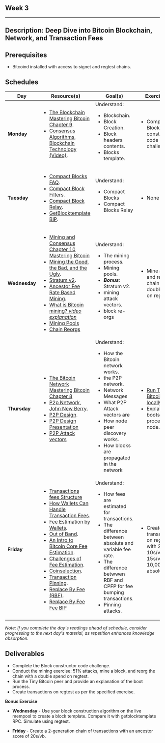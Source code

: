 

## Week 3

---
Description: Deep Dive into Bitcoin Blockchain, Network, and Transaction Fees
---


## Prerequisites

- Bitcoind installed with access to signet and regtest chains.

## Schedules

| **Day**    | **Resource(s)**                                                                                  | **Goal(s)**                                           | **Exercise(s)**                                                   |
|------------|-----------------------------------------------------------------------------------------------|----------------------------------------------------|----------------------------------------------------------------|
| **Monday** | <ul><li>[The Blockchain Mastering Bitcoin Chapter 9](https://github.com/bitcoinbook/bitcoinbook/blob/develop/ch09.asciidoc).</li> <li>[Consensus Algorithms, Blockchain Technology (Video)](https://youtu.be/fw3WkySh_Ho?feature=shared).</li> | Understand: <ul><li> Blockchain.</li><li>Block Creation.</li> <li>Block headers contents.</li> <li> Blocks template.</li> | <ul><li>Complete the Block constructor code challenge</li>  |
| **Tuesday** |  <ul><li>[Compact Blocks FAQ](https://bitcoincore.org/en/2016/06/07/compact-blocks-faq/).</li> <li> [Compact Block Filters](https://bitcoinops.org/en/topics/compact-block-filters/). </li> <li> [Compact Block Relay](https://bitcoinops.org/en/topics/compact-block-relay/). </li> <li> [GetBlocktemplate BIP](https://github.com/bitcoin/bips/blob/master/bip-0022.mediawiki).</li> |  Understand: <ul><li> Compact Blocks</li> <li> Compact Blocks Relay</li>  </ul>            | <ul><li>None</li></ul>                                 
| **Wednesday** | <ul> <li> [Mining and Consensus Chapter 10 Mastering Bitcoin](https://github.com/bitcoinbook/bitcoinbook/blob/develop/ch10.asciidoc)</li> <li> [Mining the Good, the Bad, and the Ugly](https://btctranscripts.com/magicalcryptoconference/2019/the-state-of-bitcoin-mining/). </li> <li> [Stratum v2](https://docsend.com/view/szk48syby33q28zq#).</li> <li> [Ancestor Fee Rate Based Mining](https://btctranscripts.com/magicalcryptoconference/2019/the-state-of-bitcoin-mining/). </li> <li> [What is Bitcoin mining? *video explanation*](https://www.youtube.com/watch?v=MJ0OzrkHvXA) <li> [Mining Pools](https://en.wikipedia.org/wiki/Mining_pool) </li> <li> [Chain Reorgs](https://learnmeabitcoin.com/technical/chain-reorganisation) </li> | Understand:<ul><li> The mining process.</li> <li> Mining pools. </li> <li> ***Bonus***: Stratum v2.</li> <li> mining attack vectors. </li> <li> block re-orgs </li> | <ul><li> Mine a block, and reorg the chain with a double spend on regtest. </li></ul> |
| **Thursday** | <ul><li> [The Bitcoin Network Mastering Bitcoin Chapter 8](https://github.com/bitcoinbook/bitcoinbook/blob/develop/ch08.asciidoc)</li> <li> [P2p Network, John New Berry](https://www.youtube.com/watch?v=eVerdR2hOMw). </li> <li> [P2P Design](https://www.youtube.com/watch?t=351&v=H-wH6mY9pZo&feature=youtu.be).</li> <li>[P2P Design Presentation](https://residency.chaincode.com/presentations/bitcoin/P2P_Design_Bitcoin_Core.pdf) </li> <li> [P2P Attack vectors](https://www.usenix.org/conference/usenixsecurity15/technical-sessions/presentation/heilman)</li></ul> | Understand:<ul><li> How the Bitcoin network works. </li> <li> the P2P network. </li> <li> Network Messages </li> <li> What P2P Attack vectors are </li> <li> How node peer discovery works. <li> How blocks are propagated in the network </li> | <ul> <li> [Run Tiny Bitcoin peer locally](https://github.com/willcl-ark/tinybitcoinpeer)</li> <li> Explain the bootstrapping process of a node. </li> </ul> |
| **Friday** | <ul><li>[Transactions fees Structure](https://learnmeabitcoin.com/technical/transaction-fee)</li> <li> [How Wallets Can Handle Transaction Fees](https://bramcohen.medium.com/how-wallets-can-handle-transaction-fees-ff5d020d14fb). </li>  <li> [Fee Estimation by Wallets](https://btctranscripts.com/scalingbitcoin/montreal-2015/transaction-fee-estimation/). </li> <li> [Out of Band](https://bitcoinops.org/en/topics/out-of-band-fees/). </li> <li> [An Intro to Bitcoin Core Fee Estimation](https://johnnewbery.com/an-intro-to-bitcoin-core-fee-estimation/).</li>  <li> [Challenges of Fee Estimation](https://hackmd.io/_vQeKNLeSPeh0g-uhbA5_A). </li> <li> [Coinselection](https://bitcoinops.org/en/topics/coin-selection/).  </li> <li> [Transaction Pinning](https://bitcoinops.org/en/topics/transaction-pinning/). </li> <li> [Replace By Fee (RBF)](https://bitcoinops.org/en/topics/replace-by-fee/). </li> <li> [Replace By Fee Fee BIP](https://github.com/bitcoin/bips/blob/master/bip-0125.mediawiki) </li></ul> | Understand: <ul> <li>How fees are estimated for transactions. </li> <li>The difference between absolute and variable fee rate. </li> <li>The difference betwwen RBF and CPFP for fee bumping transactions. </li> <li> Pinning attacks. </li> |  <ul> <li> Create transactions on regtest with 2s/vb, 10s/vb, 15s/vb, and 10,000 sats absolute fee. </li> </ul> |

*Note: If you complete the day's readings ahead of schedule, consider progressing to the next day's material, as repetition enhances knowledge absorption.*

## Deliverables

- Complete the Block constructor code challenge.
- Conduct the mining exercise: 51% attacks, mine a block, and reorg the chain with a double spend on regtest.
- Run the Tiny Bitcoin peer and provide an explanation of the boot process.
- Create transactions on regtest as per the specified exercise.


**Bonus Exercise**
* <b>Wednesday</b> - Use your block construction algorithm on the live mempool to create a block template. Compare it with getblocktemplate RPC. Simulate using regtest.
    
* <b>Friday </b> - Create a 2-generation chain of transactions with an ancestor score of 20s/vb. 
